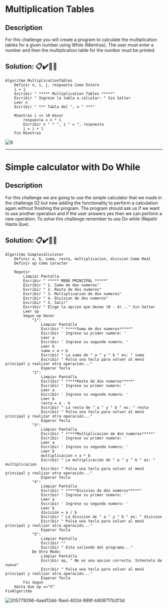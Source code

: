 # Multiplication Tables
## Description
For this challenge you will create a program to calculate the multiplication tables for a given number using While (Mientras). The user must enter a number and then the multiplication table for the number must be printed.

## **Solution:** 📋✔️🎊✨
```
Algoritmo MultiplicationTables
	Definir n, i, j, respuesta Como Entero
	i = 1
	Escribir " ***** Multiplication Tables *****"
	Escribir " Ingrese la tabla a calcular: " Sin Saltar
	Leer n
	Escribir " *** Tabla del ", n " ***" 
	
	Mientras i <= 10 Hacer
		respuesta = n * i
		Escribir n " * ", i " = ", respuesta
		i = i + 1
	Fin Mientras
```
![6](https://user-images.githubusercontent.com/107091326/206610941-dc6ea524-1a68-4f93-8c95-0b86bb84fb35.JPG)


---


# Simple calculator with Do While
## Description
For this challenge we are going to use the simple calculator that we made in the challenge 02 but now adding the functionality to perform a calculation again without finishing the program. The program should ask us if we want to use another operation and if the user answers yes then we can perform a new operation. To solve this challenge remember to use Do while (Repetir Hasta Que).

## **Solution:** 📋✔️🎊✨

```
Algoritmo Simplecalculator
	Definir a, b, suma, resta, multiplicacion, division Como Real
	Definir op Como Caracter
	
	Repetir
		Limpiar Pantalla
		Escribir " ***** MENÚ PRINCIPAL *****"
		Escribir " 1. Suma de dos numeros"
		Escribir " 2. Resta de dos numeros"
		Escribir " 3. Multiplicacion de dos numeros"
		Escribir " 4. Division de dos numeros"
		Escribir " 5. Salir"
		Escribir " Elige la opcion que desee (0 - 4)..." Sin Saltar
		Leer op
		Segun op Hacer
			"1":
				Limpiar Pantalla
				Escribir " *****Suma de dos numeros*****"
				Escribir ' Ingrese su primer numero: '
				Leer a
				Escribir ' Ingrese su segundo numero: '
				Leer b
				suma = a + b
				Escribir " La suma de " a " y " b " es: " suma
				Escribir " Pulsa una tecla para volver al menú principal y realizar otra operación..."
				Esperar Tecla
			"2":
				Limpiar Pantalla
				Escribir " *****Resta de dos numeros*****"
				Escribir ' Ingrese su primer numero: '
				Leer a
				Escribir ' Ingrese su segundo numero: '
				Leer b
				resta = a - b
				Escribir " La resta de " a " y " b " es: " resta
				Escribir " Pulsa una tecla para volver al menú principal y realizar otra operación..."
				Esperar Tecla
			"3":
				Limpiar Pantalla
				Escribir " *****Multiplicacion de dos numeros*****"
				Escribir ' Ingrese su primer numero: '
				Leer a
				Escribir ' Ingrese su segundo numero: '
				Leer b
				multiplicacion = a * b
				Escribir " La multiplicación de " a " y " b " es: " multiplicacion
				Escribir " Pulsa una tecla para volver al menú principal y realizar otra operación..."
				Esperar Tecla
			"4":
				Limpiar Pantalla
				Escribir " *****Division de dos numeros*****"
				Escribir ' Ingrese su primer numero: '
				Leer a
				Escribir ' Ingrese su segundo numero: '
				Leer b
				division = a / b
				Escribir " La division de " a " y " b " es: " division
				Escribir " Pulsa una tecla para volver al menú principal y realizar otra operación..."
				Esperar Tecla
			"5": 
				Limpiar Pantalla
				Escribir ""
				Escribir " Esta saliendo del programa..."
			De Otro Modo:
				Limpiar Pantalla
				Escribir op, " No es una opcion correcta. Intentelo de nuevo"
				Escribir " Pulsa una tecla para volver al menú principal y realizar otra operación..."
				Esperar Tecla
		Fin Segun
	Hasta Que op =="5"
FinAlgoritmo
``` 
![205779266-4aad12dd-1bed-402d-989f-b908717b2f3d](https://user-images.githubusercontent.com/107091326/206606532-e53fd69e-34e0-4885-a130-00bb7bd1ddd7.gif)
